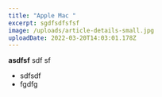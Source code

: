 ```yaml
---
title: "Apple Mac "
excerpt: sgdfsdfsfsf
image: /uploads/article-details-small.jpg
uploadDate: 2022-03-20T14:03:01.178Z
---
```

**asdfsf** sdf sf

* sdfsdf
* fgdfg